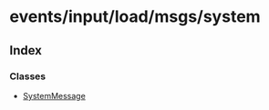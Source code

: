 # events/input/load/msgs/system

## Index

### Classes

- [SystemMessage](classes/SystemMessage.md)
